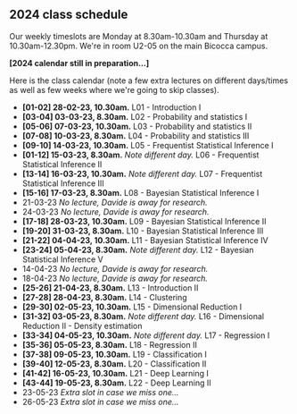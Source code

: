 ## 2024 class schedule

Our weekly timeslots are Monday at 8.30am-10.30am and Thursday at 10.30am-12.30pm. We're in room U2-05 on the main Bicocca campus.

**[2024 calendar still in preparation...]**

Here is the class calendar (note a few extra lectures on different days/times as well as few weeks where we're going to skip classes).

 - **[01-02] 28-02-23, 10.30am.** L01 - Introduction I
 - **[03-04] 03-03-23, 8.30am.** L02 - Probability and statistics I
 - **[05-06] 07-03-23, 10.30am.** L03 - Probability and statistics II
 - **[07-08] 10-03-23, 8.30am.** L04 - Probability and statistics III
 - **[09-10] 14-03-23, 10.30am.** L05 - Frequentist Statistical Inference I
 - **[01-12] 15-03-23, 8.30am.** *Note different day.* L06 - Frequentist Statistical Inference II
 - **[13-14] 16-03-23, 10.30am.** *Note different day.* L07 - Frequentist Statistical Inference III
 - **[15-16] 17-03-23, 8.30am.** L08 - Bayesian Statistical Inference I
 - 21-03-23 *No lecture, Davide is away for research.*
 - 24-03-23 *No lecture, Davide is away for research.*
 - **[17-18] 28-03-23, 10.30am.** L09 - Bayesian Statistical Inference II
 - **[19-20] 31-03-23, 8.30am.** L10 - Bayesian Statistical Inference III
 - **[21-22] 04-04-23, 10.30am.** L11 - Bayesian Statistical Inference IV
 - **[23-24] 05-04-23, 8.30am.** *Note different day.* L12 - Bayesian Statistical Inference V
 - 14-04-23 *No lecture, Davide is away for research.*
 - 18-04-23 *No lecture, Davide is away for research.*
 - **[25-26] 21-04-23, 8.30am.** L13 - Introduction II
 - **[27-28] 28-04-23, 8.30am.** L14 - Clustering
 - **[29-30] 02-05-23, 10.30am.** L15 - Dimensional Reduction I
 - **[31-32] 03-05-23, 8.30am.** *Note different day.* L16 - Dimensional Reduction II - Density estimation
 - **[33-34] 04-05-23, 10.30am.** *Note different day.* L17 - Regression I
 - **[35-36] 05-05-23, 8.30am.** L18 - Regression II
 - **[37-38] 09-05-23, 10.30am.** L19 - Classification I
 - **[39-40] 12-05-23, 8.30am.** L20 - Classification II
 - **[41-42] 16-05-23, 10.30am.** L21 - Deep Learning I
 - **[43-44] 19-05-23, 8.30am.** L22 - Deep Learning II
 - 23-05-23 *Extra slot in case we miss one...*
 - 26-05-23 *Extra slot in case we miss one...*
